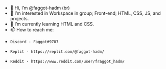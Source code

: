 - 👋 Hi, I’m @faggot-hadm (br)
- 👀 I’m interested in Workspace in group; Front-end; HTML, CSS, JS; and projects.
- 🌱 I’m currently learning HTML and CSS.
- 📫 How to reach me:
-     Discord - Faggot#9707
-     Replit - https://replit.com/@faggot-hadm/
-     Reddit - https://www.reddit.com/user/fraggot_hadm/
<!---
faggot-hadm/faggot-hadm is a ✨ special ✨ repository because its `README.md` (this file) appears on your GitHub profile.
You can click the Preview link to take a look at your changes.
--->
